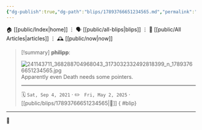 ```yaml
---
{"dg-publish":true,"dg-path":"blips/17893766651234565.md","permalink":"/blips/17893766651234565/","title":"philipp on instagram @ 2021-09-04"}
---
```



<div class="transclusion internal-embed is-loaded"><div class="markdown-embed">




🏠 [[public/Index\|home]]  ⋮ 🗣️ [[public/all-blips\|blips]] ⋮  📝 [[public/All Articles\|articles]]  ⋮ 🕰️ [[public/now\|now]]


</div></div>


> [!summary] **philipp**:
>
> ![241143711_368288704968043_3173032332492818399_n_17893766651234565.jpg](/img/user/attachments/241143711_368288704968043_3173032332492818399_n_17893766651234565.jpg)
> Apparently even Death needs some pointers.
> - - -
>
> 🗓️ <code>Sat, Sep 4, 2021</code>  · ✏️ <code> Fri, May 2, 2025</code>  · [[public/blips/17893766651234565\|🔗]]
{ #blip}


- - -

 👾
